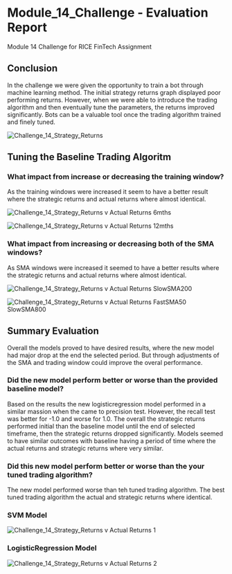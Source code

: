 # Module_14_Challenge - Evaluation Report
Module 14 Challenge for RICE FinTech Assignment

## Conclusion

In the challenge we were given the opportunity to train a bot through machine learning method. The initial strategy returns graph displayed poor performing returns. However, when we were able to introduce the trading algorithm and then eventually tune the parameters, the returns improved significantly. Bots can be a valuable tool once the trading algorithm trained and finely tuned. 

![Challenge_14_Strategy_Returns](https://github.com/apeontherun/Module_14_Challenge/assets/28538519/6e230ae5-edae-4ad6-8910-564e81104129)


## Tuning the Baseline Trading Algoritm

### What impact from increase or decreasing the training window?

As the training windows were increased it seem to have a better result where the strategic returns and actual returns where almost identical.

![Challenge_14_Strategy_Returns v Actual Returns 6mths](https://github.com/apeontherun/Module_14_Challenge/assets/28538519/1ffeb07c-2672-4bcf-97a9-92368b5691aa)

![Challenge_14_Strategy_Returns v Actual Returns 12mths](https://github.com/apeontherun/Module_14_Challenge/assets/28538519/8dc81a7e-6ffd-4a14-b96c-59d1c6e43295)


### What impact from increasing or decreasing both of the SMA windows?

As SMA windows were increased it seemed to have a better results where the strategic returns and actual returns where almost identical.

![Challenge_14_Strategy_Returns v Actual Returns SlowSMA200](https://github.com/apeontherun/Module_14_Challenge/assets/28538519/589ceee3-2e24-4bcc-83dc-e9f582438217)

![Challenge_14_Strategy_Returns v Actual Returns FastSMA50 SlowSMA800](https://github.com/apeontherun/Module_14_Challenge/assets/28538519/b1d91721-5c52-4b82-8c46-dcf5e35e73ec)

## Summary Evaluation

Overall the models proved to have desired results, where the new model had major drop at the end the selected period.  But through adjustments of the SMA and trading window could improve the overal performance.

### Did the new model perform better or worse than the provided baseline model?

Based on the results the new logisticregression model performed in a similar massion when the came to precision test. However, the recall test was better for -1.0 and worse for 1.0.  The overall the strategic returns performed initial than the baseline model until the end of selected timeframe, then the strategic returns dropped significantly. Models seemed to have similar outcomes with baseline having a period of time where the actual returns and strategic returns where very similar.  

### Did this new model perform better or worse than the your tuned trading algorithm?

The new model performed worse than teh tuned trading algorithm.  The best tuned trading algorithm the actual and strategic returns where identical.  

### SVM Model
![Challenge_14_Strategy_Returns v Actual Returns 1](https://github.com/apeontherun/Module_14_Challenge/assets/28538519/f7d5bdaa-84b1-4fd0-a68a-b91991cabbb9)

### LogisticRegression Model
![Challenge_14_Strategy_Returns v Actual Returns 2](https://github.com/apeontherun/Module_14_Challenge/assets/28538519/ce72405f-8e09-4d9b-be14-2d68a76a587e)
